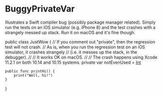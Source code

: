 # BuggyPrivateVar

Illustrates a Swift compiler bug (possibly package manager related).
Simply run the tests on an iOS simulator (e.g. iPhone 8) and the test
crashes with a strangely messed up stack.  Run it on macOS and it's fine though.

public class JustWow<T> {
    // If you comment out "private", then the regression test will not crash.
    // As is, when you run the regression test on an iOS simulator, it crashes strangely
    // (i.e. it messes up the stack, in the debugger).
    //
    // It works OK on macOS.
    //
    // The crash happens using Xcode 11.2.1 on both 10.14 and 10.15 systems.
    private var notEvenUsed = [Int]()

    public func printHi() {
        print("Well, hi!")
    }
}

